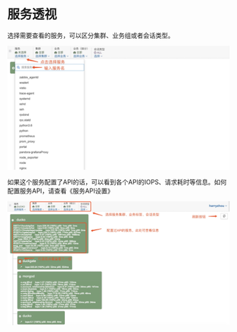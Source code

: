 # 服务透视

选择需要查看的服务，可以区分集群、业务组或者会话类型。

![](../.gitbook/assets/gao-jing-tou-shi-fu-wu-xuan-ze.png)

如果这个服务配置了API的话，可以看到各个API的IOPS、请求耗时等信息。如何配置服务API，请查看《服务API设置》

![](../.gitbook/assets/gao-jing-shi-tu-api-cha-kan.png)




